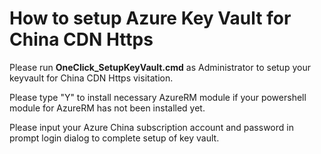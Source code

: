 # How to setup Azure Key Vault for China CDN Https

Please run **OneClick_SetupKeyVault.cmd** as Administrator to setup your keyvault for China CDN Https visitation.

Please type "Y" to install necessary AzureRM module if your powershell module for AzureRM has not been installed yet.

Please input your Azure China subscription account and password in prompt login dialog to complete setup of key vault.